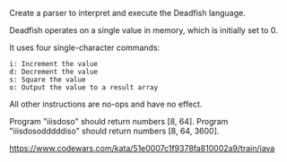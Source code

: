 Create a parser to interpret and execute the Deadfish language.

Deadfish operates on a single value in memory, which is initially set to 0.

It uses four single-character commands:

    i: Increment the value
    d: Decrement the value
    s: Square the value
    o: Output the value to a result array

All other instructions are no-ops and have no effect.

Program "iiisdoso" should return numbers [8, 64].
Program "iiisdosodddddiso" should return numbers [8, 64, 3600].

https://www.codewars.com/kata/51e0007c1f9378fa810002a9/train/java